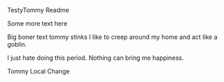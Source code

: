 TestyTommy Readme

Some more text here

Big boner text tommy stinks I like to creep around my home and act like a goblin.

I just hate doing this period. Nothing can bring me happiness.

Tommy Local Change